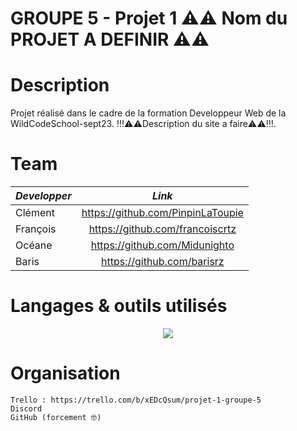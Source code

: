 # GROUPE 5 - Projet 1 ⚠️⚠️ Nom du PROJET A DEFINIR ⚠️⚠️

# Description

Projet réalisé dans le cadre de la formation Developpeur Web de la WildCodeSchool-sept23.
!!!⚠️⚠️Description du site a faire⚠️⚠️!!!.

# Team

| *Developper*      | *Link*                              | 
| -------------     |:-------------:                      |
| Clément           | <https://github.com/PinpinLaToupie> |
| François          | <https://github.com/francoiscrtz>   |
| Océane            | <https://github.com/Midunighto>     |
| Baris             | <https://github.com/barisrz>        |


# Langages & outils utilisés

<p align="center">
  <a href="https://skillicons.dev">
    <img src="https://skillicons.dev/icons?i=git,js,html,css,figma&theme=light" />
  </a>
</p>

# Organisation 

    Trello : https://trello.com/b/xEDcQsum/projet-1-groupe-5
    Discord
    GitHub (forcement 🤓)
